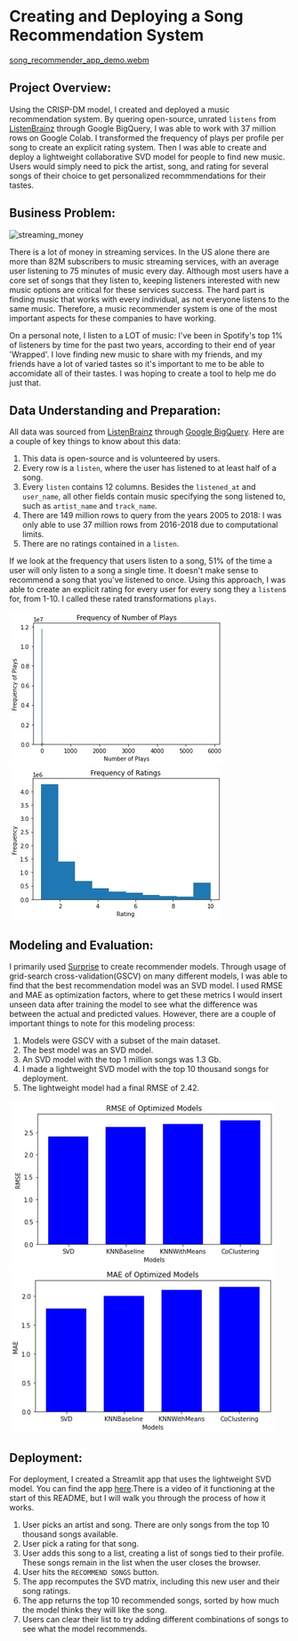 # Creating and Deploying a Song Recommendation System

[song_recommender_app_demo.webm](https://user-images.githubusercontent.com/108199202/194585900-89e964ff-988a-4be5-90a2-6b7604e14449.webm)

## Project Overview:
Using the CRISP-DM model, I created and deployed a music recommendation system. By quering open-source, unrated `listens` from [ListenBrainz](https://listenbrainz.org/) through Google BigQuery, I was able to work with 37 million rows on Google Colab. I transformed the frequency of plays per profile per song to create an explicit rating system. Then I was able to create and deploy a lightweight collaborative SVD model for people to find new music. Users would simply need to pick the artist, song, and rating for several songs of their choice to get personalized recommmendations for their tastes.

## Business Problem:
![streaming_money](https://www.garyfox.co/wp-content/uploads/2019/12/music-streaming-makes-money.png.webp)

There is a lot of money in streaming services. In the US alone there are more than 82M subscribers to music streaming services, with an average user listening to 75 minutes of music every day. Although most users have a core set of songs that they listen to, keeping listeners interested with new music options are critical for these services success. The hard part is finding music that works with every individual, as not everyone listens to the same music. Therefore, a music recommender system is one of the most important aspects for these companies to have working.

On a personal note, I listen to a LOT of music: I've been in Spotify's top 1% of listeners by time for the past two years, according to their end of year 'Wrapped'. I love finding new music to share with my friends, and my friends have a lot of varied tastes so it's important to me to be able to accomidate all of their tastes. I was hoping to create a tool to help me do just that.

## Data Understanding and Preparation:
All data was sourced from [ListenBrainz](https://listenbrainz.org/) through [Google BigQuery](https://console.cloud.google.com/marketplace/product/metabrainz/listenbrainz?project=listenbrainzrecommender). Here are a couple of key things to know about this data:
1. This data is open-source and is volunteered by users.
2. Every row is a `listen`, where the user has listened to at least half of a song.
3. Every `listen` contains 12 columns. Besides the `listened_at` and `user_name`, all other fields contain music specifying the song listened to, such as `artist_name` and `track_name`.
4. There are 149 million rows to query from the years 2005 to 2018: I was only able to use 37 million rows from 2016-2018 due to computational limits.
5. There are no ratings contained in a `listen`.

If we look at the frequency that users listen to a song, 51% of the time a user will only listen to a song a single time. It doesn't make sense to recommend a song that you've listened to once. Using this approach, I was able to create an explicit rating for every user for every song they a `listen`s for, from 1-10. I called these rated transformations `plays`.

![listen_distribution](./Graphs/frequency_plays.jpg)
![play_distribution](./Graphs/frequency_plays_engineered.jpg)

## Modeling and Evaluation:
I primarily used [Surprise](https://surprise.readthedocs.io/en/stable/index.html) to create recommender models. Through usage of grid-search cross-validation(GSCV) on many different models, I was able to find that the best recommendation model was an SVD model. I used RMSE and MAE as optimization factors, where to get these metrics I would insert unseen data after training the model to see what the difference was between the actual and predicted values. However, there are a couple of important things to note for this modeling process:
1. Models were GSCV with a subset of the main dataset.
2. The best model was an SVD model.
3. An SVD model with the top 1 million songs was 1.3 Gb.
4. I made a lightweight SVD model with the top 10 thousand songs for deployment.
5. The lightweight model had a final RMSE of 2.42.

![RMSE_GSCV](./Graphs/RMSE_GSCV.jpg)
![MAE_GSCV](./Graphs/MAE_GSCV.jpg)

## Deployment:
For deployment, I created a Streamlit app that uses the lightweight SVD model. You can find the app [here](https://mitchallison2-song-recommender-streamlitapp-tnfjie.streamlitapp.com/).There is a video of it functioning at the start of this README, but I will walk you through the process of how it works.
1. User picks an artist and song. There are only songs from the top 10 thousand songs available.
2. User pick a rating for that song.
3. User adds this song to a list, creating a list of songs tied to their profile. These songs remain in the list when the user closes the browser.
4. User hits the `RECOMMEND SONGS` button.
5. The app recomputes the SVD matrix, including this new user and their song ratings.
6. The app returns the top 10 recommended songs, sorted by how much the model thinks they will like the song.
7. Users can clear their list to try adding different combinations of songs to see what the model recommends.
